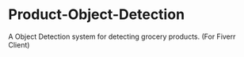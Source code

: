 # Product-Object-Detection
A Object Detection system for detecting grocery products. (For Fiverr Client)
